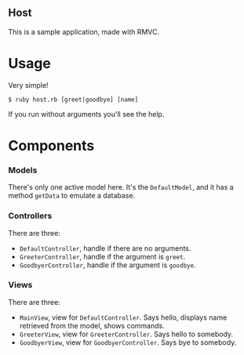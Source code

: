 Host
----
This is a sample application, made with RMVC.

Usage
=====
Very simple! 

    $ ruby host.rb [greet|goodbye] [name]

If you run without arguments you'll see the help.


Components
=====

### Models ###
There's only one active model here. It's the `DefaultModel`, and it has a method `getData` to emulate a database.

### Controllers ###
There are three:

* `DefaultController`, handle if there are no arguments.
* `GreeterController`, handle if the argument is `greet`.
* `GoodbyerController`, handle if the argument is `goodbye`.

### Views ###
There are three:

* `MainView`, view for `DefaultController`. Says hello, displays name retrieved from the model, shows commands.
* `GreeterView`, view for `GreeterController`. Says hello to somebody.
* `GoodbyerView`, view for `GoodbyerController`. Says bye to somebody.